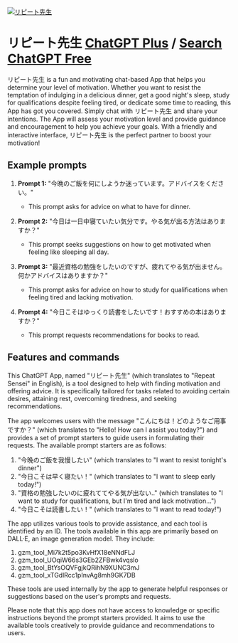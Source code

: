 
[![リピート先生](https://files.oaiusercontent.com/file-A4lHydahreJ95vPBX6vKRfWj?se=2123-10-17T06%3A38%3A14Z&sp=r&sv=2021-08-06&sr=b&rscc=max-age%3D31536000%2C%20immutable&rscd=attachment%3B%20filename%3D64b4317f-5493-4e41-a3e5-4691efa077bc.png&sig=Sq5YMw6JG82Zpb50LTl5HTrCkhoN/X/cv1vrL48eh5o%3D)](https://chat.openai.com/g/g-mdI3wXW2Q-ripitoxian-sheng)

# リピート先生 [ChatGPT Plus](https://chat.openai.com/g/g-mdI3wXW2Q-ripitoxian-sheng) / [Search ChatGPT Free](https://gptcall.net/index.html#/?search=%E3%83%AA%E3%83%94%E3%83%BC%E3%83%88%E5%85%88%E7%94%9F)

リピート先生 is a fun and motivating chat-based App that helps you determine your level of motivation. Whether you want to resist the temptation of indulging in a delicious dinner, get a good night's sleep, study for qualifications despite feeling tired, or dedicate some time to reading, this App has got you covered. Simply chat with リピート先生 and share your intentions. The App will assess your motivation level and provide guidance and encouragement to help you achieve your goals. With a friendly and interactive interface, リピート先生 is the perfect partner to boost your motivation!

## Example prompts

1. **Prompt 1:** "今晩のご飯を何にしようか迷っています。アドバイスをください。"
   - This prompt asks for advice on what to have for dinner.

2. **Prompt 2:** "今日は一日中寝ていたい気分です。やる気が出る方法はありますか？"
   - This prompt seeks suggestions on how to get motivated when feeling like sleeping all day.

3. **Prompt 3:** "最近資格の勉強をしたいのですが、疲れてやる気が出ません。何かアドバイスはありますか？"
   - This prompt asks for advice on how to study for qualifications when feeling tired and lacking motivation.

4. **Prompt 4:** "今日こそはゆっくり読書をしたいです！おすすめの本はありますか？"
   - This prompt requests recommendations for books to read.

## Features and commands

This ChatGPT App, named "リピート先生" (which translates to "Repeat Sensei" in English), is a tool designed to help with finding motivation and offering advice. It is specifically tailored for tasks related to avoiding certain desires, attaining rest, overcoming tiredness, and seeking recommendations.

The app welcomes users with the message "こんにちは！どのようなご用事ですか？" (which translates to "Hello! How can I assist you today?") and provides a set of prompt starters to guide users in formulating their requests. The available prompt starters are as follows:

1. "今晩のご飯を我慢したい" (which translates to "I want to resist tonight's dinner")
2. "今日こそは早く寝たい！" (which translates to "I want to sleep early today!")
3. "資格の勉強したいのに疲れててやる気が出ない.." (which translates to "I want to study for qualifications, but I'm tired and lack motivation...")
4. "今日こそは読書したい！" (which translates to "I want to read today!")

The app utilizes various tools to provide assistance, and each tool is identified by an ID. The tools available in this app are primarily based on DALL·E, an image generation model. They include:

1. gzm_tool_Mi7k2t5po3KvHfX18eNNdFLJ
2. gzm_tool_UOqiW66s3GEb2ZFBwk4vqslo
3. gzm_tool_BtYsOQVFgjkQRihN9XUNC3mJ
4. gzm_tool_xTGdlRcc1pInvAg8mh9GK7DB

These tools are used internally by the app to generate helpful responses or suggestions based on the user's prompts and requests.

Please note that this app does not have access to knowledge or specific instructions beyond the prompt starters provided. It aims to use the available tools creatively to provide guidance and recommendations to users.


